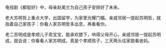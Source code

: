 电视剧《都挺好》中，母亲赵美兰为自己孩子安排好了未来。

老大苏明哲上重点大学，出国留学，为家里光耀门楣。亲戚邻居一提起苏明哲，就指着自己家孩子：你看人家苏明哲多出息，再看看你。

老二苏明成是孝顺儿子乖宝宝，能承欢膝下，哄得父母开心，亲戚邻居一提起苏明成，就会说：你看看人家苏明成，真是个孝顺孩子，三天两头往家跑看爸妈。




<!--stackedit_data:
eyJoaXN0b3J5IjpbMzM3MzI5MDU3XX0=
-->